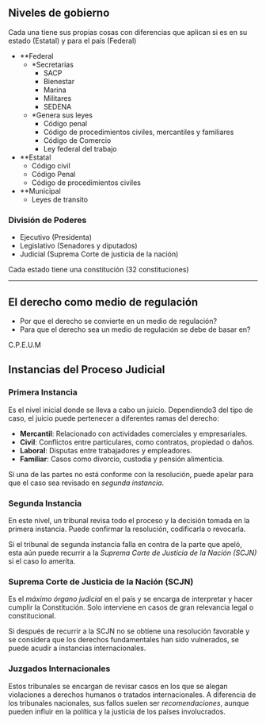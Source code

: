 ## Niveles de gobierno

Cada una tiene sus propias cosas con diferencias que aplican si es en su estado (Estatal) y para el país (Federal)
- **Federal
	- *Secretarias
		- SACP
		- Bienestar
		- Marina
		- Militares
		- SEDENA
	- *Genera sus leyes
		- Código penal
		- Código de procedimientos civiles, mercantiles y familiares
		- Código de Comercio
		- Ley federal del trabajo
- **Estatal
	- Código civil
	- Código Penal
	- Código de procedimientos civiles
- **Municipal
	- Leyes de transito

### División de Poderes
- Ejecutivo (Presidenta)
- Legislativo (Senadores y diputados)
- Judicial (Suprema Corte de justicia de la nación)

Cada estado tiene una constitución (32 constituciones)

---------------------------------------------------------
## El derecho como medio de regulación
- Por que el derecho se convierte en un medio de regulación?
- Para que el derecho sea un medio de regulación se debe de basar en?

C.P.E.U.M

## **Instancias del Proceso Judicial**

### Primera Instancia
Es el nivel inicial donde se lleva a cabo un juicio. Dependiendo3 del tipo de caso, el juicio puede pertenecer a diferentes ramas del derecho:

- **Mercantil**: Relacionado con actividades comerciales y empresariales.
- **Civil**: Conflictos entre particulares, como contratos, propiedad o daños.
- **Laboral**: Disputas entre trabajadores y empleadores.
- **Familiar**: Casos como divorcio, custodia y pensión alimenticia.

Si una de las partes no está conforme con la resolución, puede apelar para que el caso sea revisado en *segunda instancia*.

### Segunda Instancia
En este nivel, un tribunal revisa todo el proceso y la decisión tomada en la primera instancia. Puede confirmar la resolución, codificarla o revocarla.

Si el tribunal de segunda instancia falla en contra de la parte que apeló, esta aún puede recurrir a la *Suprema Corte de Justicia de la Nación (SCJN)* si el caso lo amerita.

### Suprema Corte de Justicia de la Nación (SCJN)
Es el *máximo órgano judicial* en el país y se encarga de interpretar y hacer cumplir la Constitución. Solo interviene en casos de gran relevancia legal o constitucional.

Si después de recurrir a la SCJN no se obtiene una resolución favorable y se considera que los derechos fundamentales han sido vulnerados, se puede acudir a instancias internacionales.

### Juzgados Internacionales
Estos tribunales se encargan de revisar casos en los que se alegan violaciones a derechos humanos o tratados internacionales. A diferencia de los tribunales nacionales, sus fallos suelen ser *recomendaciones*, aunque pueden influir en la política y la justicia de los países involucrados.